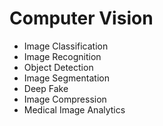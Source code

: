# Computer Vision 

- Image Classification
- Image Recognition
- Object Detection
- Image Segmentation
- Deep Fake
- Image Compression
- Medical Image Analytics

